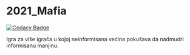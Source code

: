 # 2021_Mafia

[![Codacy Badge](https://api.codacy.com/project/badge/Grade/bdc9c75137144652bdc269eb9d4d72e8)](https://app.codacy.com/gh/matf-pp/2021_Mafia?utm_source=github.com&utm_medium=referral&utm_content=matf-pp/2021_Mafia&utm_campaign=Badge_Grade_Settings)

Igra za više igrača u kojoj neinformisana većina pokušava da nadmudri informisanu manjinu.
